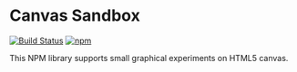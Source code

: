 # Canvas Sandbox 
[![Build Status](https://travis-ci.org/JafarSadik/canvas-sandbox.svg?branch=master)](https://travis-ci.org/JafarSadik/canvas-sandbox)  [![npm](https://img.shields.io/npm/v/canvas-sandbox.svg)](https://www.npmjs.com/package/canvas-sandbox) 

This NPM library supports small graphical experiments on HTML5 canvas.


